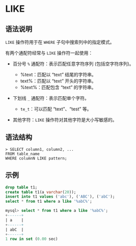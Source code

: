# **LIKE**

## **语法说明**

`LIKE` 操作符用于在 `WHERE` 子句中搜索列中的指定模式。

有两个通配符经常与 `LIKE` 操作符一起使用：

- 百分号 `%` 通配符：表示匹配任意字符序列 (包括空字符序列)。

  - %text：匹配以 “text” 结尾的字符串。
  - text%：匹配以 “text” 开头的字符串。
  - %text%：匹配包含 “text” 的字符串。

- 下划线 `_` 通配符：表示匹配单个字符。

  - `te_t`：可以匹配 “text”、“test” 等。

- 其他字符：`LIKE` 操作符对其他字符是大小写敏感的。

## **语法结构**

```
> SELECT column1, column2, ...
FROM table_name
WHERE columnN LIKE pattern;
```

## **示例**

```sql
drop table t1;
create table t1(a varchar(20));
insert into t1 values ('abc'), ('ABC'), ('abC');
select * from t1 where a like '%abC%';

mysql> select * from t1 where a like '%abC%';
+------+
| a    |
+------+
| abC  |
+------+
1 row in set (0.00 sec)
```

